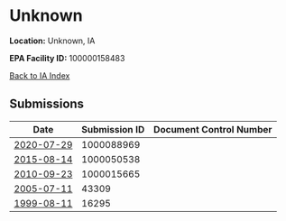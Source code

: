 # Unknown

**Location:** Unknown, IA

**EPA Facility ID:** 100000158483

[Back to IA Index](../../index.md)

## Submissions

| Date | Submission ID | Document Control Number |
|------|--------------|-------------------------|
| [2020-07-29](submissions/1000088969.md) | 1000088969 |  |
| [2015-08-14](submissions/1000050538.md) | 1000050538 |  |
| [2010-09-23](submissions/1000015665.md) | 1000015665 |  |
| [2005-07-11](submissions/43309.md) | 43309 |  |
| [1999-08-11](submissions/16295.md) | 16295 |  |
